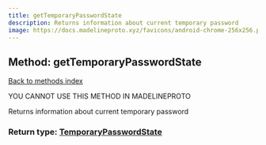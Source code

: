 ```yaml
---
title: getTemporaryPasswordState
description: Returns information about current temporary password
image: https://docs.madelineproto.xyz/favicons/android-chrome-256x256.png
---
```

## Method: getTemporaryPasswordState  
[Back to methods index](index.md)


YOU CANNOT USE THIS METHOD IN MADELINEPROTO


Returns information about current temporary password



### Return type: [TemporaryPasswordState](../types/TemporaryPasswordState.md)

